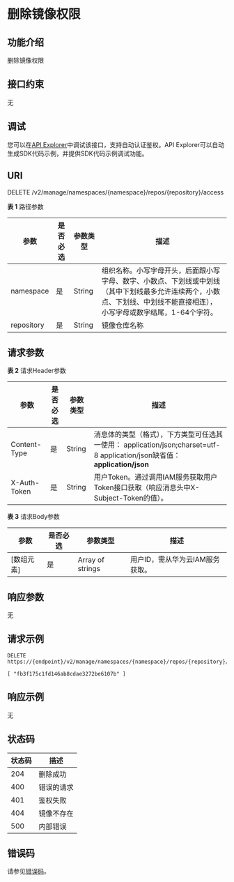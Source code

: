 # 删除镜像权限<a name="swr_02_0047"></a>

## 功能介绍

删除镜像权限

## 接口约束

无

## 调试<a name="atuogenerate_1"></a>

您可以在[API Explorer](https://apiexplorer.developer.huaweicloud.com/apiexplorer/doc?product=SWR&api=DeleteUserRepositoryAuth)中调试该接口，支持自动认证鉴权。API Explorer可以自动生成SDK代码示例，并提供SDK代码示例调试功能。

## URI

DELETE /v2/manage/namespaces/\{namespace\}/repos/\{repository\}/access

**表 1**  路径参数

|参数|是否必选|参数类型|描述|
|--|--|--|--|
|namespace|是|String|组织名称。小写字母开头，后面跟小写字母、数字、小数点、下划线或中划线（其中下划线最多允许连续两个，小数点、下划线、中划线不能直接相连），小写字母或数字结尾，1-64个字符。|
|repository|是|String|镜像仓库名称|


## 请求参数

**表 2**  请求Header参数

|参数|是否必选|参数类型|描述|
|--|--|--|--|
|Content-Type|是|String|消息体的类型（格式），下方类型可任选其一使用： application/json;charset=utf-8 application/json缺省值：**application/json**|
|X-Auth-Token|是|String|用户Token。通过调用IAM服务获取用户Token接口获取（响应消息头中X-Subject-Token的值）。|


**表 3**  请求Body参数

|参数|是否必选|参数类型|描述|
|--|--|--|--|
|[数组元素]|是|Array of strings|用户ID，需从华为云IAM服务获取。|


## 响应参数

无

## 请求示例

```
DELETE https://{endpoint}/v2/manage/namespaces/{namespace}/repos/{repository}/access

[ "fb3f175c1fd146ab8cdae3272be6107b" ]
```

## 响应示例

无

## 状态码

|状态码|描述|
|--|--|
|204|删除成功|
|400|错误的请求|
|401|鉴权失败|
|404|镜像不存在|
|500|内部错误|


## 错误码

请参见[错误码](错误码.md)。


